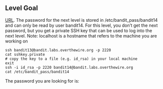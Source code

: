 ## Level Goal

[URL](https://overthewire.org/wargames/bandit/bandit14.html).
The password for the next level is stored in /etc/bandit_pass/bandit14 and can only be read by user bandit14.
For this level, you don’t get the next password, but you get a private SSH key that can be used to log into the next level.
Note: localhost is a hostname that refers to the machine you are working on

```shell
ssh bandit13@bandit.labs.overthewire.org -p 2220
cat sshkey.private
# copy the key to a file (e.g. id_rsa) in your local machine
exit
ssh -i id_rsa -p 2220 bandit14@bandit.labs.overthewire.org
cat /etc/bandit_pass/bandit14
```
The password you are looking for is: <!-- MU4VWeTyJk8ROof1qqmcBPaLh7lDCPvS -->
